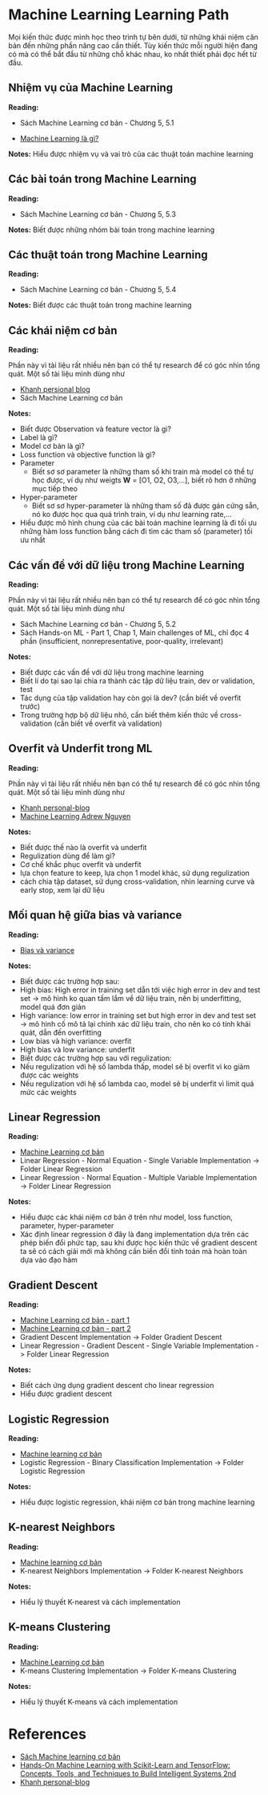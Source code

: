 # Machine Learning Learning Path
Mọi kiến thức được mình học theo trình tự bên dưới, từ những khái niệm căn bản đến những phần nâng cao cần thiết. Tùy kiến thức mỗi người hiện đang có mà có thể bắt đầu từ những chỗ khác nhau, ko nhất thiết phải đọc hết từ đầu.
## Nhiệm vụ của Machine Learning
**Reading:**
+ Sách Machine Learning cơ bản - Chương 5, 5.1

+ [Machine Learning là gì?](https://khanh-personal.gitbook.io/ml-book-vn/machine-learning-la-gi)

**Notes:** Hiểu được nhiệm vụ và vai trò của các thuật toán machine learning 

## Các bài toán trong Machine Learning
**Reading:**
+ Sách Machine Learning cơ bản - Chương 5, 5.3

**Notes:** Biết được những nhóm bài toán trong machine learning 

## Các thuật toán trong Machine Learning
**Reading:**
+ Sách Machine Learning cơ bản - Chương 5, 5.4

**Notes:** Biết được các thuật toán trong machine learning
## Các khái niệm cơ bản
**Reading:**

Phần này vì tài liệu rất nhiều nên  bạn có thể tự research để có góc nhìn tổng quát. Một số tài liệu mình dùng như
+ [Khanh persional blog](https://khanh-personal.gitbook.io/ml-book-vn/khai-niem-co-ban)
+ Sách Machine Learning cơ bản

**Notes:**
+ Biết được  Observation và feature vector là gì?
+ Label là gì?
+ Model cơ bản là gì?
+ Loss function và objective function là gì?
+ Parameter
  + Biết sơ sơ parameter là những tham số khi train mà model có thể tự học được, ví dụ như weigts  **W** = [O1, O2, O3,...], biết rõ hơn ở những mục tiếp theo 
+ Hyper-parameter
  + Biết sơ sơ hyper-parameter là những tham số đã được gán cứng sẵn, nó ko được học qua quá trình train, ví dụ như learning rate,...
+ Hiểu được mô hình chung của các bài toán machine learning là đi tối ưu những hàm loss function bằng cách  đi tìm các tham số (parameter) tối ưu nhất

## Các vấn đề với dữ liệu trong Machine Learning 
**Reading:**

Phần này vì tài liệu rất nhiều nên  bạn có thể tự research để có góc nhìn tổng quát. Một số tài liệu mình dùng như
+ Sách Machine Learning cơ bản - Chương 5, 5.2
+ Sách Hands-on ML - Part 1, Chap 1, Main challenges of ML, chỉ đọc 4 phần (insufficient, nonrepresentative, poor-quality, irrelevant)

**Notes:**

+ Biết được các vấn đề với dữ liệu trong machine learning 
+ Biết lí do tại sao lại chia ra thành các tập dữ liệu train, dev or validation, test
+ Tác dụng của tập validation hay còn gọi là dev? (cần biết về overfit trước) 
+ Trong trường hợp bộ dữ liệu nhỏ, cần biết thêm kiến thức về cross-validation (cần biết về overfit và validation)

## Overfit và Underfit trong ML
**Reading:**

Phần này vì tài liệu rất nhiều nên  bạn có thể tự research để có góc nhìn tổng quát. Một số tài liệu mình dùng như
+ [Khanh personal-blog](https://khanh-personal.gitbook.io/ml-book-vn/chapter1/overfitting)
+ [Machine Learning Adrew Nguyen](https://youtu.be/xjRbUX0i_e0?list=PLDpRz2wA0qZzTcDLeXP5PSCfmQ96l9-Qr)

**Notes:**
+ Biết được thế nào là overfit và underfit
+ Regulization dùng để làm gì?
+ Cơ chế khắc phục overfit và underfit
 + lựa chọn feature to keep, lựa chọn 1 model khác, sử dụng regulization 
 + cách chia tập dataset, sử dụng cross-validation, nhìn learning curve và early stop, xem lại dữ liệu 

## Mối quan hệ giữa bias và variance
**Reading:**

+ [Bias và variance](https://forum.machinelearningcoban.com/t/moi-quan-he-danh-doi-giua-bias-va-variance/4173)

**Notes:**
+ Biết được các trường hợp sau:
 + High bias: High error in training set dẫn tới việc high error in dev and test set → mô hình ko quan tấm lắm về dữ liệu train, nên bị underfitting, model quá đơn giản
 + High variance: low error in training set but high error in dev and test set → mô hình cố mô tả lại chính xác dữ liệu train, cho nên ko có tính khái quát, dẫn đến overfitting
 + Low bias và high variance: overfit
 + High bias và low variance: underfit
+ Biết được các trường hợp sau với regulization: 
 + Nếu regulization với hệ số lambda thấp, model sẽ bị overfit vì ko giảm được các weights
 + Nếu regulization với hệ số lambda cao, model sẽ bị underfit vì limit quá mức các weights

## Linear Regression
**Reading:**

+ [Machine Learning cơ bản](https://machinelearningcoban.com/2016/12/28/linearregression/)
+ Linear Regression - Normal Equation - Single Variable Implementation -> Folder Linear Regression
+ Linear Regression - Normal Equation - Multiple Variable Implementation -> Folder Linear Regression

**Notes:**
+ Hiểu được các khái niệm cơ bản ở trên như model, loss function, parameter, hyper-parameter 
+ Xác định linear regression ở đây là đang implementation dựa trên các phép biến đổi phức tạp, sau khi được học kiến thức về gradient descent ta sẽ có cách giải mới mà không cần biến đổi tính toán mà hoàn toàn  dựa vào đạo hàm

## Gradient Descent
**Reading:**

+ [Machine Learning cơ bản - part 1](https://machinelearningcoban.com/2017/01/12/gradientdescent/)
+ [Machine Learning cơ bản - part 2](https://machinelearningcoban.com/2017/01/16/gradientdescent2/)
+ Gradient Descent Implementation -> Folder Gradient Descent
+ Linear Regression - Gradient Descent - Single Variable Implementation -> Folder Linear Regression

**Notes:**
+ Biết cách ứng dụng gradient descent cho linear regression
+ Hiểu được gradient descent

## Logistic Regression
**Reading:**

+ [Machine learning cơ bản](https://machinelearningcoban.com/2017/01/27/logisticregression/)
+ Logistic Regression - Binary Classification Implementation -> Folder Logistic Regression

**Notes:**
+ Hiểu được logistic regression, khái niệm cơ bản trong machine learning 

## K-nearest Neighbors
**Reading:**
+ [Machine learning cơ bản](https://machinelearningcoban.com/2017/01/08/knn/)
+ K-nearest Neighbors Implementation -> Folder K-nearest Neighbors

**Notes:**
+ Hiểu lý thuyết K-nearest và cách implementation

## K-means Clustering
**Reading:**
+ [Machine Learning cơ bản](https://machinelearningcoban.com/2017/01/04/kmeans2/)
+ K-means Clustering Implementation -> Folder K-means Clustering

**Notes:**
+ Hiểu lý thuyết K-means và cách implementation

# References
+ [Sách Machine learning cơ bản](https://machinelearningcoban.com/)
+ [Hands-On Machine Learning with Scikit-Learn and TensorFlow: Concepts, Tools, and Techniques to Build Intelligent Systems 2nd](https://www.amazon.com/Hands-Machine-Learning-Scikit-Learn-TensorFlow/dp/1491962291)
+ [Khanh personal-blog](https://khanh-personal.gitbook.io/ml-book-vn/)

